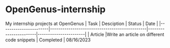 # OpenGenus-internship
My internship projects at OpenGenus
| Task                  | Desciption                                    | Status                | Date                  |
|-----------------------|-----------------------------------------------|-----------------------|-----------------------|
| Article               |Write an article on different code snippets    | Completed             | 08/16/2023
